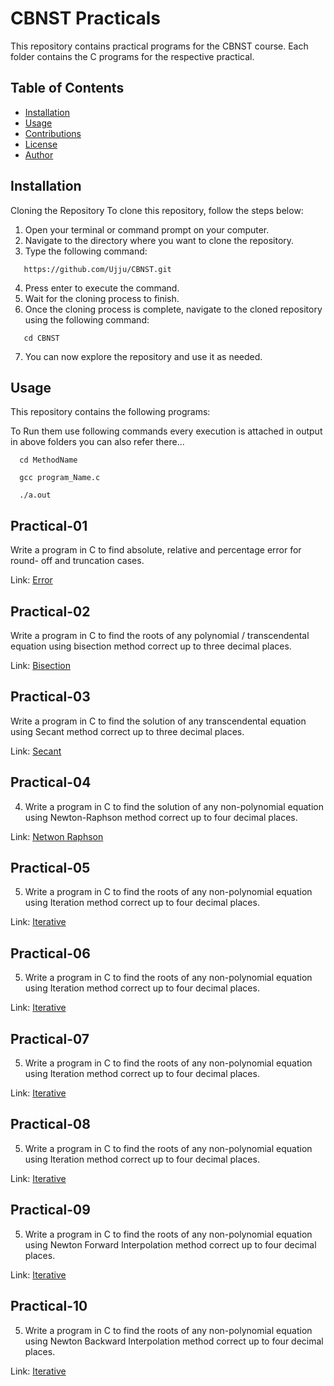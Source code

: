 # CBNST Practicals
This repository contains practical programs for the CBNST course. Each folder contains the C programs for the respective practical.

## Table of Contents

- [Installation](#installation)
- [Usage](#usage)
- [Contributions](#contributions)
- [License](#license)
- [Author](#author)

## Installation

Cloning the Repository
To clone this repository, follow the steps below:

1. Open your terminal or command prompt on your computer.
2. Navigate to the directory where you want to clone the repository.
3. Type the following command:
```
   https://github.com/Ujju/CBNST.git
```
4. Press enter to execute the command.
5. Wait for the cloning process to finish.
6. Once the cloning process is complete, navigate to the cloned repository using the following command:
```
   cd CBNST  
```
7. You can now explore the repository and use it as needed.

## Usage

This repository contains the following programs:

To Run them use following commands every execution is attached in output in above folders you can also refer there...

```
  cd MethodName
```

```
  gcc program_Name.c
```

```
  ./a.out
```

## Practical-01
Write a program in C to find absolute, relative and percentage error for round- off and truncation cases.

Link: [Error](https://github.com/Ujju-27/CBNST/tree/main/BisectionMethod)

## Practical-02
Write a program in C to find the roots of any polynomial / transcendental equation using bisection method correct up to three decimal places.

Link: [Bisection](https://github.com/Ujju-27/CBNST/tree/main/BisectionMethod)

## Practical-03
Write a program in C to find the solution of any transcendental equation using Secant method correct up to three decimal places.

Link: [Secant](https://github.com/Ujju-27/CBNST/tree/main/SecantMethod)

## Practical-04
4.	Write a program in C to find the solution of any non-polynomial equation using Newton-Raphson method correct up to four decimal places.

Link: [Netwon Raphson](https://github.com/Ujju-27/CBNST/tree/main/NRaphsonMethod)

## Practical-05
5.	Write a program in C to find the roots of any non-polynomial equation using Iteration method correct up to four decimal places.

Link: [Iterative](https://github.com/Ujju-27/CBNST/tree/main/IterativeMethod)

## Practical-06
5.	Write a program in C to find the roots of any non-polynomial equation using Iteration method correct up to four decimal places.

Link: [Iterative](https://github.com/Ujju-27/CBNST/tree/main/GaussElimination)

## Practical-07
5.	Write a program in C to find the roots of any non-polynomial equation using Iteration method correct up to four decimal places.

Link: [Iterative](https://github.com/Ujju-27/CBNST/tree/main/GaussJordan)

## Practical-08
5.	Write a program in C to find the roots of any non-polynomial equation using Iteration method correct up to four decimal places.

Link: [Iterative](https://github.com/Ujju-27/CBNST/tree/main/GaussSeidal)

## Practical-09
5.	Write a program in C to find the roots of any non-polynomial equation using Newton Forward Interpolation method correct up to four decimal places.

Link: [Iterative](https://github.com/Ujju-27/CBNST/tree/main/NewtonForward)

## Practical-10
5.	Write a program in C to find the roots of any non-polynomial equation using Newton Backward Interpolation method correct up to four decimal places.

Link: [Iterative](https://github.com/Ujju-27/CBNST/tree/main/NewtonBackward)
